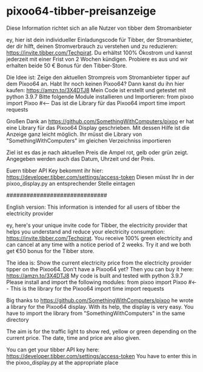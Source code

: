 # pixoo64-tibber-preisanzeige
Diese Information richtet sich an alle Nutzer von tibber dem Stromanbieter

ey, hier ist dein individueller Einladungscode für Tibber, der Stromanbieter, der dir hilft, deinen Stromverbrauch zu verstehen und zu reduzieren: https://invite.tibber.com/Techpirat. Du erhältst 100% Ökostrom und kannst jederzeit mit einer Frist von 2 Wochen kündigen. Probiere es aus und wir erhalten beide 50 € Bonus für den Tibber-Store.

Die Idee ist: Zeige den aktuellen Strompreis vom Stromanbieter tipper auf dem Pixoo64 an.
Habt Ihr noch keinen Pixoo64? Dann kanst du ihn hier kaufen: https://amzn.to/3X4DTJ8
Mein Code ist erstellt und getestet mit python 3.9.7
Bitte folgende Module installieren und Importieren:
from pixoo import  Pixoo #<-- Das ist die Library für das Pixoo64
import time
import requests

Großen Dank an https://github.com/SomethingWithComputers/pixoo er hat eine Library für das Pixoo64 Display geschrieben.
Mit dessen Hilfe ist die Anzeige ganz leicht möglich.
Ihr müsst die Library von "SomethingWithComputers" im gleichen Verzeichniss importieren

Ziel ist es das je nach aktuellen Preis die Ampel rot, gelb oder grün zeigt.
Angegeben werden auch das Datum, Uhrzeit und der Preis.

Euern tibber API Key bekommt ihr hier: https://developer.tibber.com/settings/access-token
Diesen müsst Ihr in der pixoo_display.py an entsprechender Stelle eintagen


##############################  

English version:
This information is intended for all users of tibber the electricity provider

ey, here's your unique invite code for Tibber, the electricity provider that helps you understand and reduce your electricity consumption: https://invite.tibber.com/Techpirat. You receive 100% green electricity and can cancel at any time with a notice period of 2 weeks. Try it and we both get €50 bonus for the Tibber store.

The idea is: Show the current electricity price from the electricity provider tipper on the Pixoo64.
Don't have a Pixoo64 yet? Then you can buy it here: https://amzn.to/3X4DTJ8
My code is built and tested with python 3.9.7
Please install and import the following modules:
from pixoo import Pixoo #<-- This is the library for the Pixoo64
import time
import requests

Big thanks to https://github.com/SomethingWithComputers/pixoo he wrote a library for the Pixoo64 display.
With its help, the display is very easy.
You have to import the library from "SomethingWithComputers" in the same directory

The aim is for the traffic light to show red, yellow or green depending on the current price.
The date, time and price are also given.

You can get your tibber API key here: https://developer.tibber.com/settings/access-token
You have to enter this in the pixoo_display.py at the appropriate place